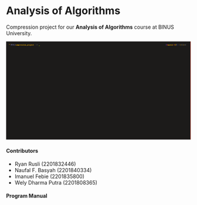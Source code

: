 # Analysis of Algorithms 

Compression project for our **Analysis of Algorithms** course at BINUS University.

![](img/huffman_compress.gif)

#### Contributors
- Ryan Rusli (2201832446)
- Naufal F. Basyah (2201840334)
- Imanuel Febie (2201835800)
- Wely Dharma Putra (2201808365)

#### Program Manual

